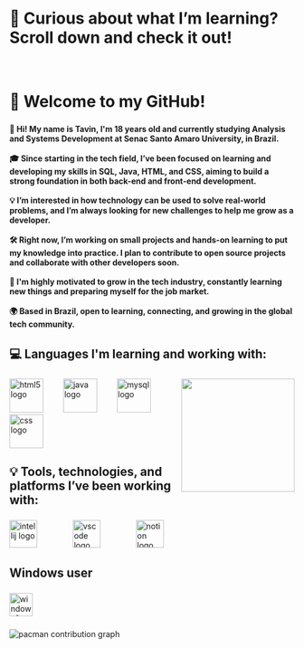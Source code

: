 <h1 align="left">🧠 Curious about what I’m learning? Scroll down and check it out!</h1>

###

<br clear="both">

<h1 align="left">🎉 Welcome to my GitHub!</h1>

###

<h4 align="left">👋 Hi! My name is Tavin, I'm 18 years old and currently studying Analysis and Systems Development at Senac Santo Amaro University, in Brazil.<br><br>🎓 Since starting in the tech field, I’ve been focused on learning and developing my skills in SQL, Java, HTML, and CSS, aiming to build a strong foundation in both back-end and front-end development.<br><br>💡 I’m interested in how technology can be used to solve real-world problems, and I’m always looking for new challenges to help me grow as a developer.<br><br>🛠️ Right now, I’m working on small projects and hands-on learning to put my knowledge into practice. I plan to contribute to open source projects and collaborate with other developers soon.<br><br>🚀 I'm highly motivated to grow in the tech industry, constantly learning new things and preparing myself for the job market.<br><br>🌍 Based in Brazil, open to learning, connecting, and growing in the global tech community.</h4>

###

<h2 align="left">💻 Languages I'm learning and working with:</h2>

###

<img align="right" height="200" src="https://media.discordapp.net/attachments/1377673542077911173/1386176270370476182/bcab6a8f1588fd7a0984e90252e96f26.gif?ex=68b06c80&is=68af1b00&hm=309de23c2e655615c23852b1510cf806a36ab074789f86dc75c84f71eeafdbc5&=&width=343&height=427"  />

###

<div align="left">
  <img src="https://cdn.jsdelivr.net/gh/devicons/devicon/icons/html5/html5-original.svg" height="60" alt="html5 logo"  />
  <img width="27" />
  <img src="https://cdn.jsdelivr.net/gh/devicons/devicon/icons/java/java-original.svg" height="60" alt="java logo"  />
  <img width="27" />
  <img src="https://cdn.jsdelivr.net/gh/devicons/devicon/icons/mysql/mysql-original.svg" height="60" alt="mysql logo"  />
  <img width="27" />
  <img src="https://cdn.jsdelivr.net/gh/devicons/devicon/icons/css3/css3-original.svg" height="60" alt="css logo"  />
</div>

###

<h2 align="left">💡 Tools, technologies, and platforms I’ve been working with:</h2>

###

<div align="left">
  <img src="https://cdn.jsdelivr.net/gh/devicons/devicon/icons/intellij/intellij-original.svg" height="49" alt="intellij logo"  />
  <img width="55" />
  <img src="https://cdn.jsdelivr.net/gh/devicons/devicon/icons/vscode/vscode-original.svg" height="49" alt="vscode logo"  />
  <img width="55" />
  <img src="https://cdn.jsdelivr.net/gh/devicons/devicon/icons/notion/notion-original.svg" height="49" alt="notion logo"  />
</div>

###

<h2 align="left">Windows user</h2>

###

<div align="left">
  <img src="https://cdn.jsdelivr.net/gh/devicons/devicon/icons/windows8/windows8-original.svg" height="41" alt="windows8 logo"  />
</div>

###

<picture>
  <source media="(prefers-color-scheme: dark)" srcset="https://raw.githubusercontent.com/Txvin/Txvin/output/pacman-contribution-graph-dark.svg">
  <source media="(prefers-color-scheme: light)" srcset="https://raw.githubusercontent.com/Txvin/Txvin/output/pacman-contribution-graph.svg">
  <img alt="pacman contribution graph" src="https://raw.githubusercontent.com/Txvin/Txvin/output/pacman-contribution-graph.svg">
</picture>

###
